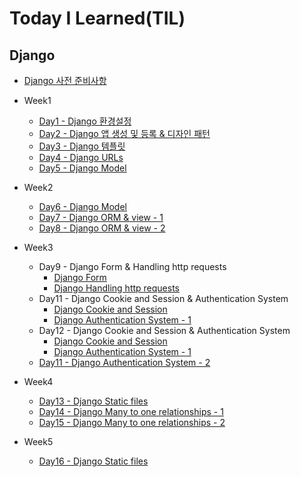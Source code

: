 # Today I Learned(TIL)

## Django

* [Django 사전 준비사항](Week_1/Django_guide.md)

* Week1
  * [Day1 - Django 환경설정](Week_1/Django_0320.md)
  * [Day2 - Django 앱 생성 및 등록 & 디자인 패턴](Week_1/Django_0321.md)
  * [Day3 - Django 템플릿](Week_1/Django_0322.md)
  * [Day4 - Django URLs](Week_1/Django_0323.md)
  * [Day5 - Django Model](Week_1/Django_0324.md)

* Week2
  * [Day6 - Django Model](Week_2/Django_0328.md)
  * [Day7 - Django ORM & view - 1](Week_2/Django_0329.md)
  * [Day8 - Django ORM & view - 2](Week_2/Django_0330.md)

* Week3
  * Day9 - Django Form & Handling http requests
    * [Django Form](Week_3/Django_0403-1.md)
    * [Django Handling http requests](Week_3/Django_0403-2.md)
  * Day11 - Django Cookie and Session & Authentication System
    * [Django Cookie and Session](Week_3/Django_0404-1.md)
    * [Django Authentication System - 1](Week_3/Django_0404-2.md)
  * Day12 - Django Cookie and Session & Authentication System
    * [Django Cookie and Session](Week_3/Django_0404-1.md)
    * [Django Authentication System - 1](Week_3/Django_0404-2.md)
  * [Day11 - Django Authentication System - 2](Week_3/Django_0405.md)

* Week4
  * [Day13 - Django Static files](Week_4/Django_0410.md)
  * [Day14 - Django Many to one relationships - 1](Week_4/Django_0411.md)
  * [Day15 - Django Many to one relationships - 2](Week_4/Django_0412.md)

* Week5
  * [Day16 - Django Static files](Week_5/Django_0417.md)